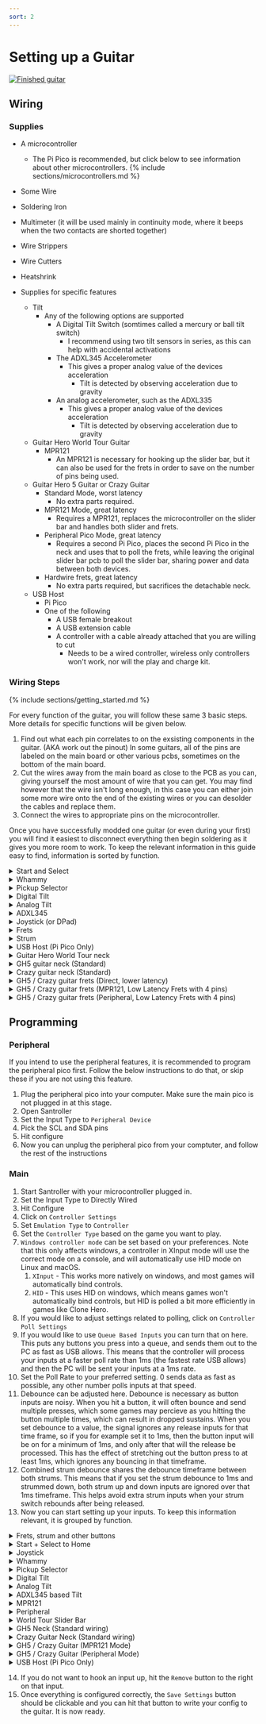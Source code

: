 ```yaml
---
sort: 2
---
```


# Setting up a Guitar

[![Finished guitar](/assets/images/direct.jpg)](/assets/images/direct.jpg)

## Wiring

### Supplies

- A microcontroller

  - The Pi Pico is recommended, but click below to see information about other microcontrollers.
    {% include sections/microcontrollers.md %}

- Some Wire
- Soldering Iron
- Multimeter (it will be used mainly in continuity mode, where it beeps when the two contacts are shorted together)
- Wire Strippers
- Wire Cutters
- Heatshrink

- Supplies for specific features
  - Tilt
    - Any of the following options are supported
      - A Digital Tilt Switch (somtimes called a mercury or ball tilt switch)
        - I recommend using two tilt sensors in series, as this can help with accidental activations
      - The ADXL345 Accelerometer
        - This gives a proper analog value of the devices acceleration
          - Tilt is detected by observing acceleration due to gravity
      - An analog accelerometer, such as the ADXL335
        - This gives a proper analog value of the devices acceleration
          - Tilt is detected by observing acceleration due to gravity
  - Guitar Hero World Tour Guitar
    - MPR121
      - An MPR121 is necessary for hooking up the slider bar, but it can also be used for the frets in order to save on the number of pins being used.
  - Guitar Hero 5 Guitar or Crazy Guitar
    - Standard Mode, worst latency
      - No extra parts required.
    - MPR121 Mode, great latency
      - Requires a MPR121, replaces the microcontroller on the slider bar and handles both slider and frets.
    - Peripheral Pico Mode, great latency
      - Requires a second Pi Pico, places the second Pi Pico in the neck and uses that to poll the frets, while leaving the original slider bar pcb to poll the slider bar, sharing power and data between both devices.
    - Hardwire frets, great latency
      - No extra parts required, but sacrifices the detachable neck.
  - USB Host
    - Pi Pico
    - One of the following
      - A USB female breakout
      - A USB extension cable
      - A controller with a cable already attached that you are willing to cut
        - Needs to be a wired controller, wireless only controllers won't work, nor will the play and charge kit.

### Wiring Steps

{% include sections/getting_started.md %}

For every function of the guitar, you will follow these same 3 basic steps. More details for specific functions will be given below.

1. Find out what each pin correlates to on the exsisting components in the guitar. (AKA work out the pinout) In some guitars, all of the pins are labeled on the main board or other various pcbs, sometimes on the bottom of the main board.
2. Cut the wires away from the main board as close to the PCB as you can, giving yourself the most amount of wire that you can get. You may find however that the wire isn't long enough, in this case you can either join some more wire onto the end of the existing wires or you can desolder the cables and replace them.
3. Connect the wires to appropriate pins on the microcontroller.

Once you have successfully modded one guitar (or even during your first) you will find it easiest to disconnect everything then begin soldering as it gives you more room to work. To keep the relevant information in this guide easy to find, information is sorted by function.

<details>
    <summary>Start and Select</summary>

[![360startselect](/assets/images/360startselect.jpg)](/assets/images/360startselect.jpg)

[![wiilpstartselect](/assets/images/wiiLPstartselect.jpg)](/assets/images/wiiLPstartselect.jpg)

1. If it is not labeled on the motherboard, you need to figure out which pin (or pins) is GND. If you remove the membrane, you will be able to see which pin connects to both start and select by following the traces - that pin is GND. (if there are multiple "grounds" they may be labeled as col, or column) Marking GND with a sharpie or using a differently colored wire is reccomended. If you are still unsure, the multimeter can help you confirm if you have the wires correct, as it will beep when you hit a button and have the correct wires. There are examples of the 360 WT and WiiLP above.
2. Connect the common ground to a GND on the microcontroller. If there are two ground wires, you can twist them together and put them in one ground pin on the microcontroller. This will sometimes be necessary when using a microcontroller that has a smaller number of pins.
3. Connect each button to an unused digital pin on the microcontroller.

```note
To wire an xplorer start/select board you will have to solder directly to the contacts and cut the traces that connect to each contact. It is not recommended you try to mod an xplorer as your first project because this can be difficult.
Note that with the Pi Pico, you can instead just hook these inputs up over USB, and avoid soldering them.
```

</details>

<details>
    <summary>Whammy</summary>

1. With most whammy's there are 3 pins. (if there are 4, you do not need the fourth. 2 pins is discussed below) The middle pin is the data pin, one outer pin is V<sub>CC</sub> while the other pin is GND (it doesn't matter which one, you can flip it when programming later if needed). Whammy needs to go to an analogue pin.
2. Connect V<sub>CC</sub> and GND to the microcontroller. (the two outside wires)
   - If your whammy is not responding correctly in game, you may need to swap V<sub>CC</sub> and GND around.
3. Connect the data (middle) pin to an analogue pin on the microcontroller. These are labeled with an A on the microcontroller.

If you are working on a controller with only "2" pins as shown below, you will need to desolder the bridged pins and run 3 wires yourself as noted above for the whammy to work best with the configurator.

[![2pinwhammy](/assets/images/2wirewhammy.jpg)](/assets/images/2wirewhammy.jpg)

</details>

<details>
    <summary>Pickup Selector</summary>

1. With most pickup selectors's there are 3 pins. (if there are 4, you do not need the fourth. 2 pins is discussed below) The middle pin is the data pin, one outer pin is V<sub>CC</sub> while the other pin is GND (it doesn't matter which one, you can flip it when programming later if needed). Whammy needs to go to an analogue pin.
2. Connect V<sub>CC</sub> and GND to the microcontroller. (the two outside wires)
   - If your whammy is not responding correctly in game, you may need to swap V<sub>CC</sub> and GND around.
3. Connect the data (middle) pin to an analogue pin on the microcontroller. These are labeled with an A on the microcontroller.

If you are working on a controller with only "2" pins as the RB Precision Bass, you will need to desolder the bridged pins and run 3 wires yourself as noted above for the pickup selector to work best with the configurator. For the Precision Bass this is easiest done by desoldering the PCB attached to the potentiometer, and then running your own wires directly to the potentiometer.

</details>

<details>
    <summary>Digital Tilt</summary>

1. Connect one pin of the first tilt sensor to ground
2. Connect the other pin of the first tilt sensor to a pin on the second tilt sensor
3. Connect the other pin of the second tilt sensor to a digital pin on your microcontroller.
4. Affix the sensors to your guitar. You will need to play around with their position to get them to activate at the exact point you want tilt activating.
</details>

<details>
    <summary>Analog Tilt</summary>

1. Connect GND to GND
2. Connect V<sub>CC</sub> to V<sub>CC</sub>
3. Connect the signal pin to an analog pin on your microcontroller
</details>

<details>
    <summary>ADXL345</summary>

1. Connect GND to GND
2. Connect V<sub>CC</sub> to V<sub>CC</sub> (note that this is a 3.3v device, so for 5V microcontrollers make sure your ADXL345 breakout has a voltage regulator onboard)
3. Hook up SDA and SCL to the microcontroller

   | Microcontroller               | SDA                              | SCL                              |
   | ----------------------------- | -------------------------------- | -------------------------------- |
   | Pi Pico (Recommended)         | GP18                             | GP19                             |
   | Pro Micro, Leonardo, Micro    | 2                                | 3                                |
   | Uno                           | A4                               | A5                               |
   | Mega                          | 20                               | 21                               |
   | Pi Pico (Advanced, Channel 0) | GP0, GP4, GP8, GP12, GP16, GP20  | GP1, GP5, GP9, GP13, GP17, GP21  |
   | Pi Pico (Advanced, Channel 1) | GP2, GP6, GP10, GP14, GP18, GP26 | GP3, GP7, GP11, GP15, GP19, GP27 |

   </details>

<details>
    <summary>Joystick (or DPad)</summary>

For d-pads that are integrated with the main board it is advised you skip wiring the dpad as you have to solder directly to the contacts and run wires accross the board. You will either be able to use your keyboard for these buttons, or they really won't really be needed as the games were designed to be controlled with the guitar alone. Below is an example of what this can look like, and why it is advisable to skip.

[![curseddpad](/assets/images/curseddpad.jpg)](/assets/images/curseddpad.jpg)

For guitars with a DPad that is seperate, it will be much easier to wire as you can follow the traces and wire it to the pins like you would for start/select.

[![wtdpad](/assets/images/wtdpad.jpg)](/assets/images/wtdpad.jpg)

1.  Find ground. There will be a single common ground and a pin for each direction or multiple "grounds" depending on the model. (some may once again be labeled as col or column) Just like for start and select, you will need to follow the traces to figure out which pin is GND. Mark GND, then connect it to a GND pin on the microcontroller. If there are more than one ground wires, you can twist them together and combine them again.
2.  Up and down on the dpad MUST be connected to the same pins you will be using for strum. You will want to twist those wires together and solder them to the same pin. You may want to wait until you are working on the strum to connect these pins.
3.  Home, left, and right can be connected to any unused digital pin on the microcontroller.

For guitars with a joystick, there will be four pins, one is V<sub>CC</sub>, one is GND, one is the x axis and one is the y axis. You can work out which is which by tracing the traces, however on some guitars the traces are labelled for you. The joystick needs to go to an analogue pin (one of the A pins)

</details>

<details>
    <summary>Frets</summary>

1. For the frets, if it is not labeled it is easiest to open up the neck and follow the traces between the fret contacts. The ground wire traces will connect to all of the fret contacts, whereas a fret trace will lead to a single fret contact. At the end of this guide, there are some images for known neck pinouts. If using the multimeter, test between the fret wire and the ground wire, and the multimeter should beep when the fret is pressed.
2. Connect the common grounds to a ground pin on the microcontroller.
3. Connect each fret to its own unused digital pin.
</details>

<details>
    <summary>Strum</summary>

The Strum switches are similar to the start and select buttons, they will be three wires on some guitars. For these situations it is easy enough to connect to the microcontroller.

1. Connect Strum
2. Connect the common ground to a GND on the microcontroller.
3. Connect each strum switch to seperate unused pins on the microcontroller.

On others, the Strum switches are a part of the main PCB, and you will need to solder directly to the strum switches, which should poke out the back of the main PCB. For example, on a wiitar, you will see the following:

[![Wii Strum PCB](/assets/images/wii-strum.jpg)](/assets/images/wii-strum.jpg)

In this case, there are two grounds that will be shorted together, so with the multimeter, you should be able to work out which pins are ground, by testing a pin from each switch, and working out which ones are shorted together by it beeping.

Note that you can also choose to replace the original PCB with a 3D printed strum switch holder. If you want to go that route, there are some designs around for various guitars. The image at the beginning of this guide shows how this would look.

When the strums are part of the main board you will need to cut the traces or you will have phantom inputs as your signal will still be traveling through the motherboard. (this is when your strum switches constantly input and you likely cannot autobind inputs in the configurator) You will need to take a knife and cut any traces that connect to the strum switches. In the picture below, the person did not cut many traces as they knew which ones were causing phantom inputs. Cutting extra traces is not going to affect your arduino guitar, as none of the traces are used except the one that connects the two grounds of the switches together. Even if you accidentally cut that trace, you will be able to connect the grounds again with a little extra wire.

[![Trace Cuts on PCB](/assets/images/trace%20cuts.jpg)](/assets/images/trace%20cuts.jpg)

</details>

<details>
    <summary>USB Host (Pi Pico Only)</summary>
If you want to use your controller on an unmodifed Xbox 360 or Xbox One or Xbox Series, you can wire a USB port to the Pi Pico. You can also use this feature if your  guitar is USB based (like the xplorer) and you would rather pass some inputs through instead of wiring them manually, such as the dpad or start and select on the xplorer.

[![usb](/assets/images/usb.png)](/assets/images/usb.png)

1. If you are using a USB extension cable, cut it in half and expose the four cables.
2. Hook up the V+ / VBUS (Red) to the VBUS pin on your Pi Pico
3. Hook up the V- / GND (Black) to ground on your Pi Pico
4. Hook up D+ (Green) to a unused digital pin.
5. Hook up D- (White) to the digital pin directly after D+. For example, you can hook up D+ to GP2 and D- to GP3.

</details>

<details>
    <summary>Guitar Hero World Tour neck</summary>

The world tour slider bar originally used a single wire to connect between the bar and the main PCB. This caused a lot of problems, as the format of data being sent over this wire is not optimal for speed, and it limits the combinations of frets we can read from the slider bar. To combat this, we bypass the chip generating this data, and opt to use a dedicated touch sensor chip, the MPR121, to handle reading from the slider bar and sending us data in a format that we can easily use.

1. Cut the traces indicated with red lines in the following image on your Slider bar PCB. You can also opt to just desolder U2 if you prefer.

   [![World tour slider traces](/assets/images/wt_traces.png)](/assets/images/wt_traces.png)

2. Solder each of the circled vias on the WT Slider bar PCB to its own channel on the MPR121. It is recommended to use channels 0-4 for the slider bar, as the MPR121 requires assigning touch pads first before other pins.

   [![World tour slider pins](/assets/images/wt_vias.png)](/assets/images/wt_vias.png)

3. For the frets, follow the traces between the fret contacts. The ground wire traces will connect to all of the fret contacts, whereas a fret trace will lead to a single fret contact. At the end of this guide, there are some images for known neck pinouts. If using the multimeter, test between the fret wire and the ground wire, and the multimeter should beep when the fret is pressed.
4. Connect the common grounds to a ground pin on the MPR121.
5. Connect each fret to its own unused channel on the MPR121.
6. Hook up V<sub>CC</sub> (marked as 3.3V) and GND (marked as GND) to the microcontroller. Note that this means you need to use a 3.3V power pin on your microconroller, so if your microcontroller only has 5V power pins you will need a voltage regulator.
2. Hook up SDA and SCL to the microcontroller

   | Microcontroller               | SDA (D)                          | SCL (C)                          |
   | ----------------------------- | -------------------------------- | -------------------------------- |
   | Pi Pico (Recommended)         | GP18                             | GP19                             |
   | Pro Micro, Leonardo, Micro    | 2                                | 3                                |
   | Uno                           | A4                               | A5                               |
   | Mega                          | 20                               | 21                               |
   | Pi Pico (Advanced, Channel 0) | GP0, GP4, GP8, GP12, GP16, GP20  | GP1, GP5, GP9, GP13, GP17, GP21  |
   | Pi Pico (Advanced, Channel 1) | GP2, GP6, GP10, GP14, GP18, GP26 | GP3, GP7, GP11, GP15, GP19, GP27 |

</details>

<details>
    <summary>GH5 guitar neck (Standard)</summary>

1. Hook up V<sub>CC</sub> (marked as V or V<sub>CC</sub>) and GND (marked as GND or G) to the microcontroller
2. Hook up SDA (Marked as D) and SCL (marked as C) to the microcontroller

   | Microcontroller               | SDA (D)                          | SCL (C)                          |
   | ----------------------------- | -------------------------------- | -------------------------------- |
   | Pi Pico (Recommended)         | GP18                             | GP19                             |
   | Pro Micro, Leonardo, Micro    | 2                                | 3                                |
   | Uno                           | A4                               | A5                               |
   | Mega                          | 20                               | 21                               |
   | Pi Pico (Advanced, Channel 0) | GP0, GP4, GP8, GP12, GP16, GP20  | GP1, GP5, GP9, GP13, GP17, GP21  |
   | Pi Pico (Advanced, Channel 1) | GP2, GP6, GP10, GP14, GP18, GP26 | GP3, GP7, GP11, GP15, GP19, GP27 |

</details>

<details>
    <summary>Crazy guitar neck (Standard)</summary>

[![crazy guitar](/assets/images/crazy-guitar.png)](/assets/images/crazy-guitar.png)

1. Hook up V<sub>CC</sub>, GND, SCL and SDA pins to your microcontroller. Note that this is one of the few I2C devices that works perfectly fine on 5v.
2. Hook up SDA (Marked as D) and SCL (marked as C) to the microcontroller

   | Microcontroller               | SDA (D)                          | SCL (C)                          |
   | ----------------------------- | -------------------------------- | -------------------------------- |
   | Pi Pico (Recommended)         | GP18                             | GP19                             |
   | Pro Micro, Leonardo, Micro    | 2                                | 3                                |
   | Uno                           | A4                               | A5                               |
   | Mega                          | 20                               | 21                               |
   | Pi Pico (Advanced, Channel 0) | GP0, GP4, GP8, GP12, GP16, GP20  | GP1, GP5, GP9, GP13, GP17, GP21  |
   | Pi Pico (Advanced, Channel 1) | GP2, GP6, GP10, GP14, GP18, GP26 | GP3, GP7, GP11, GP15, GP19, GP27 |

   </details>

<details>
    <summary>GH5 / Crazy guitar frets (Direct, lower latency)</summary>

1. If you wish to bypass the neck connector for your frets, there are three choices, you can opt to wire the frets directly from the fret pcb to the pico, you can use an MPR121 and avoid needing to run more wires, or you can use peripheral mode and avoid needing to run more wires. The MPR121 replaces the entire slider bar PCB and handles both the slider pads and the frets, while the peripheral only handles the frets, and requires using the original slider bar PCB for keeping slider functionality.
2. For direct mode, run a wire from the fret pin to a pin on the pico, and make sure there is a wire from the ground pin on the fret pcb to the picos ground pin.
</details>

<details>
    <summary>GH5 / Crazy guitar frets (MPR121, Low Latency Frets with 4 pins)</summary>

1. In some cases, you may want to poll frets directly, but you still wish to use a neck connector that does not have enough pins to connect the frets. You can get around this by using an MPR121. 

2. Cut the traces going from the main chip to the pads on the slider PCB.

3. Solder each via on the Slider bar PCB to its own channel on the MPR121. It is recommended to use channels 0-4 for the slider bar, as the MPR121 requires assigning touch pads first before other pins.

4. For the frets, follow the traces between the fret contacts. The ground wire traces will connect to all of the fret contacts, whereas a fret trace will lead to a single fret contact. At the end of this guide, there are some images for known neck pinouts. If using the multimeter, test between the fret wire and the ground wire, and the multimeter should beep when the fret is pressed.
5. Connect the common grounds to a ground pin on the MPR121.
6. Connect each fret to its own unused channel on the MPR121.
7. Hook up V<sub>CC</sub> (marked as 3.3V) and GND (marked as GND) to the microcontroller. Note that this means you need to use a 3.3V power pin on your microconroller, so if your microcontroller only has 5V power pins you will need a voltage regulator.
8. Hook up SDA and SCL to the microcontroller

   | Microcontroller               | SDA (D)                          | SCL (C)                          |
   | ----------------------------- | -------------------------------- | -------------------------------- |
   | Pi Pico (Recommended)         | GP18                             | GP19                             |
   | Pro Micro, Leonardo, Micro    | 2                                | 3                                |
   | Uno                           | A4                               | A5                               |
   | Mega                          | 20                               | 21                               |
   | Pi Pico (Advanced, Channel 0) | GP0, GP4, GP8, GP12, GP16, GP20  | GP1, GP5, GP9, GP13, GP17, GP21  |
   | Pi Pico (Advanced, Channel 1) | GP2, GP6, GP10, GP14, GP18, GP26 | GP3, GP7, GP11, GP15, GP19, GP27 |

   </details>

<details>
    <summary>GH5 / Crazy guitar frets (Peripheral, Low Latency Frets with 4 pins)</summary>

1. In some cases, you may want to poll frets directly, but you still wish to use a neck connector that does not have enough pins to connect the frets. You can get around this by putting a second Pi Pico in the neck.
2. Choose some SDA and SCL pins on each Pico, and connect them by these pins.

   | Microcontroller               | SDA                              | SCL                              |
   | ----------------------------- | -------------------------------- | -------------------------------- |
   | Pi Pico (Recommended)         | GP18                             | GP19                             |
   | Pi Pico (Advanced, Channel 0) | GP0, GP4, GP8, GP12, GP16, GP20  | GP1, GP5, GP9, GP13, GP17, GP21  |
   | Pi Pico (Advanced, Channel 1) | GP2, GP6, GP10, GP14, GP18, GP26 | GP3, GP7, GP11, GP15, GP19, GP27 |

3. Connect the Slider bar to the same SDA and SCL pins
4. Connect VBUS and GND between the two Pi Picos.
5. Connect the Slider bar to 3.3v and GND on the peripheral Pico.
6. For the frets, if it is not labeled it is easiest to follow the traces between the fret contacts. The ground wire traces will connect to all of the fret contacts, whereas a fret trace will lead to a single fret contact. At the end of this guide, there are some images for known neck pinouts. If using the multimeter, test between the fret wire and the ground wire, and the multimeter should beep when the fret is pressed.
7. Connect the common grounds to a ground pin on the peripheral Pico.
8. Connect each fret to its own unused digital pin on the peripheral Pico.

   </details>

## Programming

### Peripheral

If you intend to use the peripheral features, it is recommended to program the peripheral pico first. Follow the below instructions to do that, or skip these if you are not using this feature.

1.  Plug the peripheral pico into your computer. Make sure the main pico is not plugged in at this stage.
2.  Open Santroller
3.  Set the Input Type to `Peripheral Device`
4.  Pick the SCL and SDA pins
5.  Hit configure
6.  Now you can unplug the peripheral pico from your comptuter, and follow the rest of the instructions

### Main

1.  Start Santroller with your microcontroller plugged in.
2.  Set the Input Type to Directly Wired
3.  Hit Configure
4.  Click on `Controller Settings`
5.  Set `Emulation Type` to `Controller`
6.  Set the `Controller Type` based on the game you want to play.
7.  `Windows controller mode` can be set based on your preferences. Note that this only affects windows, a controller in XInput mode will use the correct mode on a console, and will automatically use HID mode on Linux and macOS.
    1. `XInput` - This works more natively on windows, and most games will automatically bind controls.
    2. `HID` - This uses HID on windows, which means games won't automatically bind controls, but HID is polled a bit more efficiently in games like Clone Hero.
8.  If you would like to adjust settings related to polling, click on `Controller Poll Settings`
9.  If you would like to use `Queue Based Inputs` you can turn that on here. This puts any buttons you press into a queue, and sends them out to the PC as fast as USB allows. This means that the controller will process your inputs at a faster poll rate than 1ms (the fastest rate USB allows) and then the PC will be sent your inputs at a 1ms rate.
10. Set the Poll Rate to your preferred setting. 0 sends data as fast as possible, any other number polls inputs at that speed.
11. Debounce can be adjusted here. Debounce is necessary as button inputs are noisy. When you hit a button, it will often bounce and send multiple presses, which some games may percieve as you hitting the button multiple times, which can result in dropped sustains. When you set debounce to a value, the signal ignores any release inputs for that time frame, so if you for example set it to 1ms, then the button input will be on for a minimum of 1ms, and only after that will the release be processed. This has the effect of stretching out the button press to at least 1ms, which ignores any bouncing in that timeframe.
12. Combined strum debounce shares the debounce timeframe between both strums. This means that if you set the strum debounce to 1ms and strummed down, both strum up and down inputs are ignored over that 1ms timeframe. This helps avoid extra strum inputs when your strum switch rebounds after being released.
13. Now you can start setting up your inputs. To keep this information relevant, it is grouped by function.
  <details>
    <summary>Frets, strum and other buttons</summary>

  1. Click on the button you want to configure, and make sure the `Input Type` is set to `Digital Pin Input`.
  2. Click on the `Find Pin` button, and then press the button on the guitar. If you have wired everything correctly, the tool should detect the pin and the icon for that button should now light up whenever the button is pressed.

  </details>

  <details>
    <summary>Start + Select to Home</summary>

  1. Click on the home / Xbox / PS button.
  2. Set the `Input Type` to `Shortcut`
  3. Set the next `Input TYpe` to `Digital Pin Input`
  4. Click on the first `Find Pin` button, and then press the start button on the guitar. If you have wired everything correctly, the tool should detect the pin.
  5. Click on the second `Find Pin` button, and then press the select button on the guitar. If you have wired everything correctly, the tool should detect the pin and the icon for the home button should now light up whenever both start and select is pressed.

  </details>

  <details>
    <summary>Joystick</summary>

  1. Click on D-pad Left, and set the `Input Type` to `Analog Pin Input`.
  2. Set `Type` to `Joystick Negative`
  3. Click on find pin and move the joystick left or right
  4. Adjust the threshold so that the D-pad Left icon lights up when you have pushed the Joystick far enough to the left. This means you can adjust how sensitive you want your joystick to be.
  5. You can do the same for D-pad right, however, set the `Type` to `Joystick Positive` instead.
  6. If you wish to also map joystick up and down, click `Add Setting` and add another Strum Up and Strum Down input. Then you can follow the above instructions again, only using negative for up and positive for down, and when detecting the pin, move the joystick up and down instead.

  </details>

  <details>
    <summary>Whammy</summary>

  1. Click on the whammy, and make sure the `Input Type` is set to `Analog Pin Input`.
  2. Click on the `Find Pin` button, and then press on the whammy. If you have wired everything correctly, the tool should detect the pin and the `Original Value` value should change when you push on the whammy.
  3. Click on `Calibrate`.
  4. Release the whammy bar and hit `Next`.
  5. Push the whammy all the way in, and hit `Next`
  6. Release the whammy again, and hit `Next`. If your whammy is noisy, you can push it in a tiny bit, and the zero position will be set to this location, which will make sure that the whammy is always considered released when it is released.
  </details>

  <details>
    <summary>Pickup Selector</summary>

  1. Click on the pickup selector, and make sure the `Input Type` is set to `Analog Pin Input`.
  2. Click on the `Find Pin` button, and then move the pickup selector. If you have wired everything correctly, the tool should detect the pin and the `Original Value` value should change when you move the pickup selector.
  3. If the `Original Value` of the pickup selector decreases as you increase the notch position on your guitar, turn on `Invert`.
  4. Set the pickup selector to the second position
  5. Drag the slider for `Notch 2 Value` so that the current notch is `Notch 2`.
  6. Set the pickup selector to the third position and then move the slider for `Notch 3` as detailed above.
  7. Repeat this for the other notches. After this, the current notch should reflect the status of the pickup selector.
  </details>

  <details>
    <summary>Digital Tilt</summary>

  1. Click on Tilt, and make sure the `Input Type` is set to `Digital Pin Input`.
  2. Click on the `Find Pin` button, and then tilt your guitar. If you have wired everything correctly, the tool should detect the pin and the tilt icon should light up whenever you tilt the guitar.
  3. If you are using a SW520D based tilt sensor, some versions of this sensor will have an inverted output. You can turn on the `Invert` option to correct this.
  </details>

  <details>
    <summary>Analog Tilt</summary>

  1. Click on Tilt, and make sure the `Input Type` is set to `Analog Pin Input`.
  2. Click on the `Find Pin` button, and tthen tilt your guitar. If you have wired everything correctly, the tool should detect the pin and the tilt `Original Value` value should change as you tilt your guitar.
  3. Click on `Calibrate`
  5. Hold your guitar in its resting position, and then hit `Next`
  5. Tilt the guitar up, and then hit `Next`
  6. Tilt your guitar up a little bit and then hit `Next`. Values below this position will be zeroed.
  </details>

  <details>
    <summary>ADXL345 based Tilt</summary>

  1. Click on Tilt, and make sure the `Input Type` is set to `ADXL345 Input`.
  2. For the Pi Pico, set the SDA and SCL pins that you have used.
  3. Hit save.
  4. Click on `Calibrate`
  5. Hold your guitar in its resting position, and then hit `Next`
  6. Tilt the guitar up, and then hit `Next`
  7. Tilt your guitar up a little bit and then hit `Next`. Values below this position will be zeroed. With the adxl, you can increase the deadzone to help counteract strumming or shaking activating tilt.
  8. Adjust the `Low Pass Filter`. This value controls how new value from the ADXL are filtered, a value closer to 0 will result in a sensor that won't respond to a shake or strumming, but if you decrease it too much the sensor will have a decreased responsiveness. If you set it closer to 1, then the sensor will be very responsive but it will also pick up any tiny vibrations as well. From testing a value of 0.05 seemed like a good place to start. 
  </details>

  <details>
    <summary>MPR121</summary>

  1. Click on `MPR121 Settings`
  2. Enable the Peripheral
  3. Set the SDA and SCL pins that you have used.
  4. Set the `MPR!21 Capacitive Touch Pad Count` based on the number of touch pads you are using. For a normal slider bar, this should be 5, or if you aren't using a slider bar set this to 0.
  5. Hit save
  </details>

  <details>
    <summary>Peripheral</summary>

  1. Click on `Peripheral Settings`
  2. Enable the Peripheral
  3. Set the SDA and SCL pins on the main PCB that are being connected to the peripheral.
  4. Hit save
  </details>

  <details>
    <summary>World Tour Slider Bar</summary>

  1. Click on Add Setting, and add a `Slider` setting
  2. Set the `Input Type` to `MPR121 Input`
  3. Hit `Save Settings`. Note that everything else needs to be configured before you can do this.
  4. Set the channels based on your wiring. The configuration will update live, so if you are unsure which via maps to which slider pad, you can just work through the channels and assign things to the correct pads by touching each pad and working out which channel is which.
  5. Go to each fret, and set its `Input Type` to `MPR121 Input`.
  6. Set the channel based on your wiring. If you are unsure which channel you used, you can just walk through each channel and work out which one was used, as the status of the MPR121 will update live as you press and release frets.
  </details>

  <details>
    <summary>GH5 Neck (Standard wiring)</summary>

  1. The GH5 neck puts inputs over a single set of pins. This does add a bit of latency to the frets, but if you want the simplest wiring, you can keep the frets connected to the neck.
  2. Click on Add Setting, and add a `GH5 Neck Inputs` setting
  3. Set the SDA and SCL pins to the pins you used when you wired up the neck.
  4. If you would like to map the slider bar to the standard frets, you can enable "Slider to frets". Note that if you are using `Rock Band` mode, the tap bar is automatically mapped to the solo frets.
  5. Click on `enable` for each of the frets.
  </details>

  <details>
    <summary>Crazy Guitar Neck (Standard wiring)</summary>

  1. The Crazy Guitar neck puts inputs over a single set of pins. This does add a bit of latency to the frets, but if you want the simplest wiring, you can keep the frets connected to the neck.
  2. Click on Add Setting, and add a `Crazy Guitar Neck Inputs` setting
  3. Set the SDA and SCL pins to the pins you used when you wired up the neck.
  4. If you would like to map the slider bar to the standard frets, you can enable "Slider to frets". Note that if you are using `Rock Band` mode, the tap bar is automatically mapped to the solo frets.
  5. Click on `enable` for each of the frets.
  </details>

  <details>
    <summary>GH5 / Crazy Guitar (MPR121 Mode)</summary>

    1. If you wish to have better latency frets with these necks, you can replace the slider bar controller with an MPR121, which will give you low latency but will still use the same amount of wires.
    2. Click on Add Setting, and add a `Slider` setting
    3. Set the `Input Type` to `MPR121 Input`
    4. Hit `Save Settings`. Note that everything else needs to be configured before you can do this.
    5. Set the channels based on your wiring. The configuration will update live, so if you are unsure which via maps to which slider pad, you can just work through the channels and assign things to the correct pads by touching each pad and working out which channel is which.
    6. Go to each fret, and set its `Input Type` to `MPR121 Input`.
    7. Set the channel based on your wiring. If you are unsure which channel you used, you can just walk through each channel and work out which one was used, as the status of the MPR121 will update live as you press and release frets.
  </details>

  <details>
    <summary>GH5 / Crazy Guitar (Peripheral Mode)</summary>

  1. If you wish to have better latency frets with these necks, but do not want to hardwire the frets, you can instead opt to use the peripheral mode. You can still follow the Standard wiring if you would like the slider bar to work, but then you do not need to enable the frets as we will bypass the original neck for those inputs.
  2. Go to each fret, and set its `Input Type` to `Digital Pin Input (Peripheral)`.
  3. Use `Find Pin` to detect the pin your fret was hooked up to.
  </details>

  <details>
    <summary>USB Host (Pi Pico Only)</summary>

  1. Click on Add setting
  2. Find and add `USB Host inputs`
  3. Bind D+
  4. Hit Save
  5. If you plug in a supported controller, the tool should detect it and tell you what it is.
  6. If you have a modded xbox and are using `usbdsecpatch`, you can disable `Authentication for Xbox 360`.

  </details>

14. If you do not want to hook an input up, hit the `Remove` button to the right on that input.
15. Once everything is configured correctly, the `Save Settings` button should be clickable and you can hit that button to write your config to the guitar. It is now ready.
